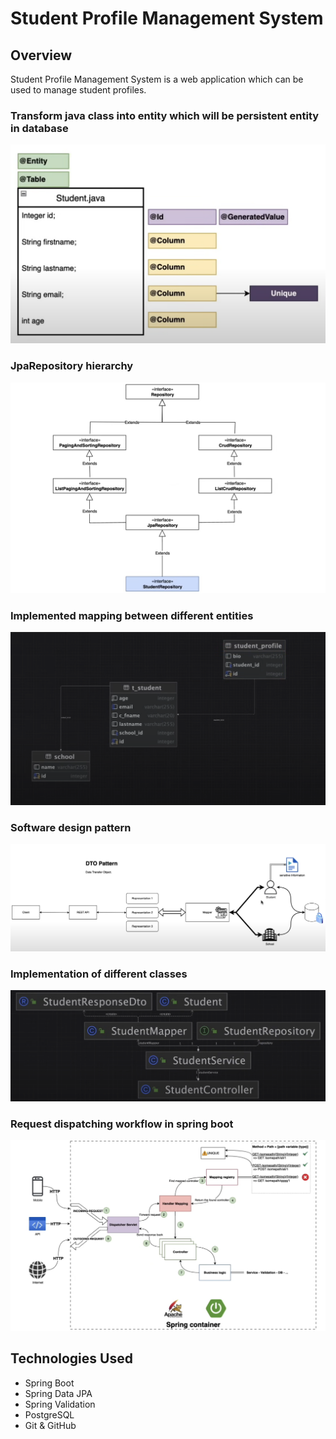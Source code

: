 # Student Profile Management System

## Overview
Student Profile Management System is a web application which can be used to manage student profiles.

### Transform java class into entity which will be persistent entity in database
![Pic not found](diagram/entity.png)

### JpaRepository hierarchy
![Pic not found](diagram/jpa-repository-hierarchy.png)

### Implemented mapping between different entities
![Pic not found](diagram/mapping-entities.png)

### Software design pattern
![Pic not found](diagram/design-pattern.png)

### Implementation of different classes
![Pic not found](diagram/implementation-of-classes.png)

### Request dispatching workflow in spring boot
![Pic not found](diagram/request-dispatching-workflow.png)

## Technologies Used
- Spring Boot
- Spring Data JPA
- Spring Validation
- PostgreSQL
- Git & GitHub